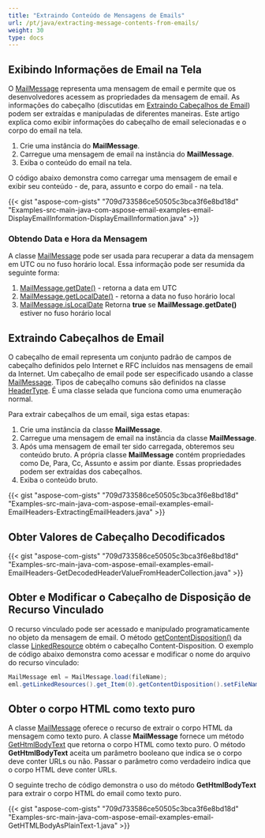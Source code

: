 ```yaml
---
title: "Extraindo Conteúdo de Mensagens de Emails"
url: /pt/java/extracting-message-contents-from-emails/
weight: 30
type: docs
---
```


## **Exibindo Informações de Email na Tela**

O [MailMessage](https://reference.aspose.com/email/java/com.aspose.email/mailmessage/#getDate()) representa uma mensagem de email e permite que os desenvolvedores acessem as propriedades da mensagem de email. As informações do cabeçalho (discutidas em [Extraindo Cabeçalhos de Email](#extracting-email-headers)) podem ser extraídas e manipuladas de diferentes maneiras. Este artigo explica como exibir informações do cabeçalho de email selecionadas e o corpo do email na tela.

1. Crie uma instância do **MailMessage**.
2. Carregue uma mensagem de email na instância do **MailMessage**.
3. Exiba o conteúdo do email na tela.

O código abaixo demonstra como carregar uma mensagem de email e exibir seu conteúdo - de, para, assunto e corpo do email - na tela.

{{< gist "aspose-com-gists" "709d733586ce50505c3bca3f6e8bd18d" "Examples-src-main-java-com-aspose-email-examples-email-DisplayEmailInformation-DisplayEmailInformation.java" >}}

### **Obtendo Data e Hora da Mensagem**

A classe [MailMessage](https://reference.aspose.com/email/java/com.aspose.email/mailmessage/) pode ser usada para recuperar a data da mensagem em UTC ou no fuso horário local. Essa informação pode ser resumida da seguinte forma:

1. [MailMessage.getDate()](https://reference.aspose.com/email/java/com.aspose.email/mailmessage/#getDate--) - retorna a data em UTC
1. [MailMessage.getLocalDate()](https://reference.aspose.com/email/java/com.aspose.email/mailmessage/#getLocalDate--) - retorna a data no fuso horário local
2. [MailMessage.isLocalDate](https://reference.aspose.com/email/java/com.aspose.email/mailmessage/#isLocalDate--) Retorna **true** se **MailMessage.getDate()** estiver no fuso horário local

## **Extraindo Cabeçalhos de Email**

O cabeçalho de email representa um conjunto padrão de campos de cabeçalho definidos pelo Internet e RFC incluídos nas mensagens de email da Internet. Um cabeçalho de email pode ser especificado usando a classe [MailMessage](https://reference.aspose.com/email/java/com.aspose.email/mailmessage/). Tipos de cabeçalho comuns são definidos na classe [HeaderType](https://reference.aspose.com/email/java/com.aspose.email/headertype/). É uma classe selada que funciona como uma enumeração normal.

Para extrair cabeçalhos de um email, siga estas etapas:

1. Crie uma instância da classe **MailMessage**.
2. Carregue uma mensagem de email na instância da classe **MailMessage**.
3. Após uma mensagem de email ter sido carregada, obteremos seu conteúdo bruto. A própria classe **MailMessage** contém propriedades como De, Para, Cc, Assunto e assim por diante. Essas propriedades podem ser extraídas dos cabeçalhos.
4. Exiba o conteúdo bruto.

{{< gist "aspose-com-gists" "709d733586ce50505c3bca3f6e8bd18d" "Examples-src-main-java-com-aspose-email-examples-email-EmailHeaders-ExtractingEmailHeaders.java" >}}

## **Obter Valores de Cabeçalho Decodificados**

{{< gist "aspose-com-gists" "709d733586ce50505c3bca3f6e8bd18d" "Examples-src-main-java-com-aspose-email-examples-email-EmailHeaders-GetDecodedHeaderValueFromHeaderCollection.java" >}}

## **Obter e Modificar o Cabeçalho de Disposição de Recurso Vinculado**

O recurso vinculado pode ser acessado e manipulado programaticamente no objeto da mensagem de email. O método [getContentDisposition()](https://reference.aspose.com/email/java/com.aspose.email/linkedresource/#getContentDisposition--) da classe [LinkedResource](https://reference.aspose.com/email/java/com.aspose.email/linkedresource/) obtém o cabeçalho Content-Disposition. O exemplo de código abaixo demonstra como acessar e modificar o nome do arquivo do recurso vinculado:

```java
MailMessage eml = MailMessage.load(fileName);
eml.getLinkedResources().get_Item(0).getContentDisposition().setFileName("changed.png");
```
## **Obter o corpo HTML como texto puro**

A classe [MailMessage](https://reference.aspose.com/email/java/com.aspose.email/mailmessage/) oferece o recurso de extrair o corpo HTML da mensagem como texto puro. A classe **MailMessage** fornece um método [GetHtmlBodyText](https://reference.aspose.com/email/java/com.aspose.email/mailmessage/#getHtmlBodyText-boolean-) que retorna o corpo HTML como texto puro. O método **GetHtmlBodyText** aceita um parâmetro booleano que indica se o corpo deve conter URLs ou não. Passar o parâmetro como verdadeiro indica que o corpo HTML deve conter URLs.

O seguinte trecho de código demonstra o uso do método **GetHtmlBodyText** para extrair o corpo HTML do email como texto puro.

{{< gist "aspose-com-gists" "709d733586ce50505c3bca3f6e8bd18d" "Examples-src-main-java-com-aspose-email-examples-email-GetHTMLBodyAsPlainText-1.java" >}}